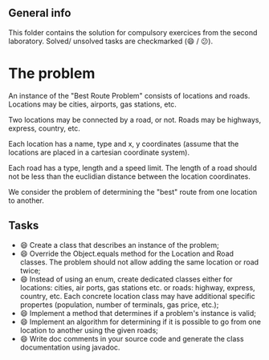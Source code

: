 ## General info
This folder contains the solution for compulsory exercices from the second laboratory. Solved/ unsolved tasks are checkmarked (:smile: / :confused:).

# The problem
An instance of the "Best Route Problem" consists of locations and roads. Locations may be cities, airports, gas stations, etc.

Two locations may be connected by a road, or not. Roads may be highways, express, country, etc.

Each location has a name, type and x, y coordinates (assume that the locations are placed in a cartesian coordinate system).

Each road has a type, length and a speed limit. The length of a road should not be less than the euclidian distance between the location coordinates.

We consider the problem of determining the "best" route from one location to another.

## Tasks
  * :smile: Create a class that describes an instance of the problem;
  * :smile: Override the Object.equals method for the Location and Road classes. The problem should not allow adding the same location or road twice;
  * :smile: Instead of using an enum, create dedicated classes either for locations: cities, air ports, gas stations etc. or roads: highway, express, country, etc. Each concrete location class may have additional specific propertes (population, number of terminals, gas price, etc.);
  * :smile: Implement a method that determines if a problem's instance is valid;
  * :smile: Implement an algorithm for determining if it is possible to go from one location to another using the given roads;
  * :smile: Write doc comments in your source code and generate the class documentation using javadoc.
